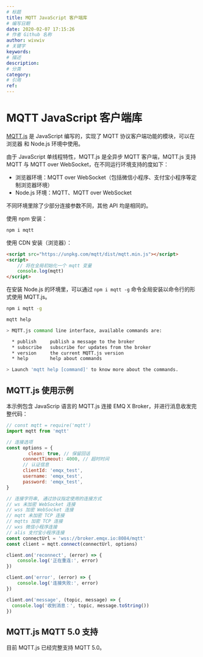 ```yaml
---
# 标题
title: MQTT JavaScript 客户端库
# 编写日期
date: 2020-02-07 17:15:26
# 作者 Github 名称
author: wivwiv
# 关键字
keywords:
# 描述
description:
# 分类
category: 
# 引用
ref:
---
```



# MQTT JavaScript 客户端库

[MQTT.js](https://www.npmjs.com/package/mqtt) 是 JavaScript 编写的，实现了 MQTT 协议客户端功能的模块，可以在浏览器 和 Node.js 环境中使用。

由于 JavaScript 单线程特性，MQTT.js 是全异步 MQTT 客户端，MQTT.js 支持 MQTT 与 MQTT over WebSocket，在不同运行环境支持的度如下：

- 浏览器环境：MQTT over WebSocket（包括微信小程序、支付宝小程序等定制浏览器环境）
- Node.js 环境：MQTT、MQTT over WebSocket

不同环境里除了少部分连接参数不同，其他 API 均是相同的。

使用 npm 安装：

```bash
npm i mqtt
```

使用 CDN 安装（浏览器）：

```html
<script src="https://unpkg.com/mqtt/dist/mqtt.min.js"></script>
<script>
    // 将在全局初始化一个 mqtt 变量
    console.log(mqtt)
</script>
```

在安装 Node.js 的环境里，可以通过 `npm i mqtt -g` 命令全局安装以命令行的形式使用 MQTT.js。

```bash
npm i mqtt -g

mqtt help

> MQTT.js command line interface, available commands are:

  * publish     publish a message to the broker
  * subscribe   subscribe for updates from the broker
  * version     the current MQTT.js version
  * help        help about commands

> Launch 'mqtt help [command]' to know more about the commands.
```

## MQTT.js 使用示例

本示例包含 JavaScrip 语言的 MQTT.js 连接 EMQ X Broker，并进行消息收发完整代码：

```javascript
// const mqtt = require('mqtt')
import mqtt from 'mqtt'

// 连接选项
const options = {
  		clean: true, // 保留回话
      connectTimeout: 4000, // 超时时间
      // 认证信息
      clientId: 'emqx_test',
      username: 'emqx_test',
      password: 'emqx_test',
}

// 连接字符串, 通过协议指定使用的连接方式
// ws 未加密 WebSocket 连接
// wss 加密 WebSocket 连接
// mqtt 未加密 TCP 连接
// mqtts 加密 TCP 连接
// wxs 微信小程序连接
// alis 支付宝小程序连接
const connectUrl = 'wss://broker.emqx.io:8084/mqtt'
const client = mqtt.connect(connectUrl, options)

client.on('reconnect', (error) => {
    console.log('正在重连:', error)
})

client.on('error', (error) => {
    console.log('连接失败:', error)
})

client.on('message', (topic, message) => {
  console.log('收到消息：', topic, message.toString())
})
```


## MQTT.js MQTT 5.0 支持

目前 MQTT.js 已经完整支持 MQTT 5.0。